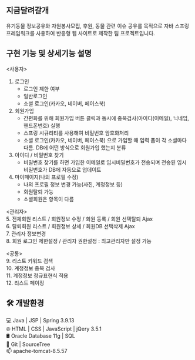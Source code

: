 ## 지금달려갈개
유기동물 정보공유와 자원봉사모집, 후원, 동물 관련 이슈 공유를 목적으로 자바 스프링 프레임워크를 사용하여 반응형 웹 사이트로 제작한 팀 프로젝트입니다.

## 구현 기능 및 상세기능 설명
<사용자>
1. 로그인
    - 로그인 제한 여부
    - 일반로그인
    - 소셜 로그인(카카오, 네이버, 페이스북)
2. 회원가입
     - 간편화를 위해 회원가입 버튼 클릭과 동시에 중복검사(아이디(이메일), 닉네임, 핸드폰번호) 실행
     - 스프링 시큐리티를 사용해여 비밀번호 암호화처리
     - 소셜 로그인(카카오, 네이버, 페이스북) 으로 가입할 때 입력 폼이 각 소셜마다 다름. DB에 어떤 방식으로 회원가입 했는지 분류
3. 아이디 / 비밀번호 찾기
     - 비밀번호 찾기를 하면 가입한 이메일로 임시비밀번호가 전송되며 전송된 임시비밀번호가 DB에 자동으로 업데이트
4. 마이페이지(나의 프로필 수정)
     - 나의 프로필 정보 변경 가능(사진, 계정정보 등)
     - 회원탈퇴 가능
     - 소셜회원은 항목이 다름

<관리자>   
5. 전체회원 리스트 / 회원정보 수정 / 회원 등록 / 회원 선택탈퇴 Ajax    
6. 탈퇴회원 리스트 / 회원정보 상세 / 회원DB 선택삭제 Ajax  
7. 관리자 정보변경     
8. 회원 로그인 제한설정 / 관리자 권한설정  : 최고관리자만 설정 가능

<공통>        
9. 리스트 키워드 검색       
10. 계정정보 중복 검사      
11. 계정정보 정규표현식 적용       
12. 리스트 페이징 

## 🛠 개발환경      
💻 Java | JSP | Spring 3.9.13       
🌐 HTML | CSS | JavaScript | jQery 3.5.1        
🛢 Oracle Database 11g | SQL        
🔧 Git | SourceTree         
📫 apache-tomcat-8.5.57 
